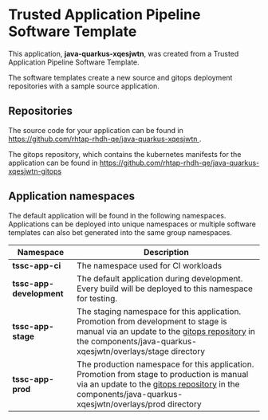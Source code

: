 # Trusted Application Pipeline Software Template

This application, **java-quarkus-xqesjwtn**, was created from a Trusted Application Pipeline Software Template.

The software templates create a new source and gitops deployment repositories with a sample source application. 

## Repositories

The source code for your application can be found in [https://github.com/rhtap-rhdh-qe/java-quarkus-xqesjwtn ](https://github.com/rhtap-rhdh-qe/java-quarkus-xqesjwtn ).
 
The gitops repository, which contains the kubernetes manifests for the application can be found in 
[https://github.com/rhtap-rhdh-qe/java-quarkus-xqesjwtn-gitops ](https://github.com/rhtap-rhdh-qe/java-quarkus-xqesjwtn-gitops ) 

## Application namespaces 

The default application will be found in the following namespaces. Applications can be deployed into unique namespaces or multiple software templates can also bet generated into the same group namespaces.  

|  Namespace   |  Description   |  
| -------- | -------- |
| **tssc-app-ci** | The namespace used for CI workloads |
| **tssc-app-development** | The default application during development. Every build will be deployed to this namespace for testing. |
| **tssc-app-stage** | The staging namespace for this application. Promotion from development to stage is manual via an update to the [gitops repository](https://github.com/rhtap-rhdh-qe/java-quarkus-xqesjwtn-gitops ) in the components/java-quarkus-xqesjwtn/overlays/stage directory |
| **tssc-app-prod** | The production namespace for this application. Promotion from stage to production is manual via an update to the [gitops repository](https://github.com/rhtap-rhdh-qe/java-quarkus-xqesjwtn-gitops ) in the components/java-quarkus-xqesjwtn/overlays/prod directory |